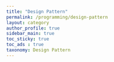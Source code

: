 ```yaml
---
title: "Design Pattern"
permalink: /programming/design-pattern
layout: category
author_profile: true
sidebar_main: true
toc_sticky: true
toc_ads : true
taxonomy: Design Pattern
---
```


